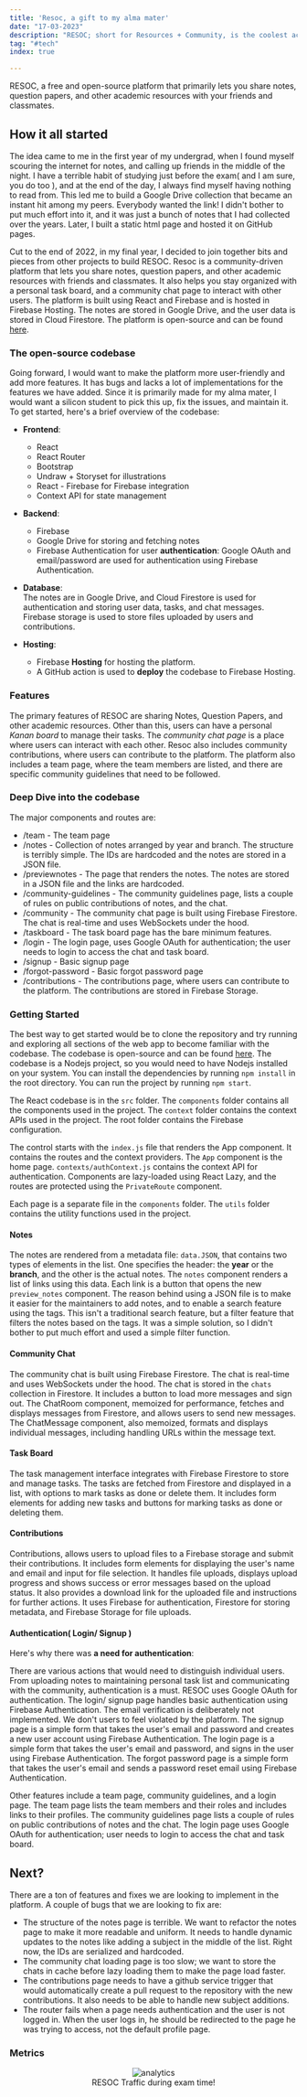 ```yaml
---
title: 'Resoc, a gift to my alma mater'
date: "17-03-2023"
description: "RESOC; short for Resources + Community, is the coolest academic notes-sharing platform around, built by a bunch of tech-savvy students at Silicon Institute, and it's totally free. The metrics below show the traffic :P"
tag: "#tech"
index: true

---
```

<style>
 .resoc {
 justify-content: center;
 align-items: center;
 display: flex;
 flex-direction: column;
 }
 </style>

RESOC, a free and open-source platform that primarily lets you share notes, question papers, and other academic resources with your friends and classmates.

## How it all started

The idea came to me in the first year of my undergrad, when I found myself scouring the internet for notes, and calling up friends in the middle of the night. I have a terrible habit of studying just before the exam( and I am sure, you do too ), and at the end of the day, I always find myself having nothing to read from. This led me to build a Google Drive collection that became an instant hit among my peers. Everybody wanted the link! I didn't bother to put much effort into it, and it was just a bunch of notes that I had collected over the years. Later, I built a static html page and hosted it on GitHub pages.

Cut to the end of 2022, in my final year, I decided to join together bits and pieces from other projects to build RESOC. Resoc is a community-driven platform that lets you share notes, question papers, and other academic resources with friends and classmates. It also helps you stay organized with a personal task board, and a community chat page to interact with other users. The platform is built using React and Firebase and is hosted in Firebase Hosting. The notes are stored in Google Drive, and the user data is stored in Cloud Firestore. The platform is open-source and can be found [here](https://github.com/fuzzymf/resoc).

### The open-source codebase

Going forward, I would want to make the platform more user-friendly and add more features. It has bugs and lacks a lot of implementations for the features we have added. Since it is primarily made for my alma mater, I would want a silicon student to pick this up, fix the issues, and maintain it. To get started, here's a brief overview of the codebase:

- **Frontend**:
	- React
	- React Router
	- Bootstrap
	- Undraw + Storyset for illustrations
	- React - Firebase for Firebase integration
	- Context API for state management
- **Backend**:
	- Firebase
	- Google Drive for storing and fetching notes
	- Firebase Authentication for user **authentication**: Google OAuth and email/password are used for authentication using Firebase Authentication.

- **Database**:  
	The notes are in Google Drive, and Cloud Firestore is used for authentication and storing user data, tasks, and chat messages. Firebase storage is used to store files uploaded by users and contributions. 

- **Hosting**:
	- Firebase **Hosting** for hosting the platform. 
	- A GitHub action is used to **deploy** the codebase to Firebase Hosting.


### Features

The primary features of RESOC are sharing Notes, Question Papers, and other academic resources. Other than this, users can have a personal *Kanan board* to manage their tasks. The *community chat page* is a place where users can interact with each other. Resoc also includes community contributions, where users can contribute to the platform. The platform also includes a team page, where the team members are listed, and there are specific community guidelines that need to be followed.

### Deep Dive into the codebase

The major components and routes are:

- /team  - The team page
- /notes  - Collection of notes arranged by year and branch. The structure is terribly simple. The IDs are hardcoded and the notes are stored in a JSON file.
- /previewnotes - The page that renders the notes. The notes are stored in a JSON file and the links are hardcoded.
- /community-guidelines - The community guidelines page, lists a couple of rules on public contributions of notes, and the chat.
- /community - The community chat page is built using Firebase Firestore. The chat is real-time and uses WebSockets under the hood.
- /taskboard - The task board page has the bare minimum features. 
- /login - The login page, uses Google OAuth for authentication; the user needs to login to access the chat and task board.
- /signup - Basic signup page
- /forgot-password - Basic forgot password page
- /contributions - The contributions page, where users can contribute to the platform. The contributions are stored in Firebase Storage.

### Getting Started

The best way to get started would be to clone the repository and try running and exploring all sections of the web app to become familiar with the codebase. The codebase is open-source and can be found [here](https://github.com/fuzzymf/resoc). The codebase is a Nodejs project, so you would need to have Nodejs installed on your system. You can install the dependencies by running `npm install` in the root directory. You can run the project by running `npm start`.

The React codebase is in the `src` folder. The `components` folder contains all the components used in the project. The `context` folder contains the context APIs used in the project. The root folder contains the Firebase configuration.

The control starts with the `index.js` file that renders the App component. It contains the routes and the context providers. The `App` component is the home page. `contexts/authContext.js` contains the context API for authentication. Components are lazy-loaded using React Lazy, and the routes are protected using the `PrivateRoute` component.

Each page is a separate file in the `components` folder. The `utils` folder contains the utility functions used in the project.

#### Notes

The notes are rendered from a metadata file: `data.JSON`, that contains two types of elements in the list. One specifies the header: the **year** or the **branch**, and the other is the actual notes. The `notes` component renders a list of links using this data. Each link is a button that opens the new `preview_notes` component. The reason behind using a JSON file is to make it easier for the maintainers to add notes, and to enable a search feature using the tags. This isn't a traditional search feature, but a filter feature that filters the notes based on the tags. It was a simple solution, so I didn't bother to put much effort and used a simple filter function.

#### Community Chat

The community chat is built using Firebase Firestore. The chat is real-time and uses WebSockets under the hood. The chat is stored in the `chats` collection in Firestore. It  includes a button to load more messages and sign out. The ChatRoom component, memoized for performance, fetches and displays messages from Firestore, and allows users to send new messages. The ChatMessage component, also memoized, formats and displays individual messages, including handling URLs within the message text. 

#### Task Board

The task management interface integrates with Firebase Firestore to store and manage tasks. The tasks are fetched from Firestore and displayed in a list, with options to mark tasks as done or delete them. It includes form elements for adding new tasks and buttons for marking tasks as done or deleting them.

#### Contributions

Contributions, allows users to upload files to a Firebase storage and submit their contributions. It includes form elements for displaying the user's name and email and input for file selection. It handles file uploads, displays upload progress and shows success or error messages based on the upload status. It also provides a download link for the uploaded file and instructions for further actions. It uses Firebase for authentication, Firestore for storing metadata, and Firebase Storage for file uploads.

#### Authentication( Login/ Signup )

Here's why there was **a need for authentication**:  

There are various actions that would need to distinguish individual users. From uploading notes to maintaining personal task list and communicating with the community, authentication is a must. RESOC uses Google OAuth for authentication. The login/ signup page handles basic authentication using Firebase Authentication. The email verification is deliberately not implemented. We don't users to feel violated by the platform. The signup page is a simple form that takes the user's email and password and creates a new user account using Firebase Authentication. The login page is a simple form that takes the user's email and password, and signs in the user using Firebase Authentication. The forgot password page is a simple form that takes the user's email and sends a password reset email using Firebase Authentication.

Other features include a team page, community guidelines, and a login page. The team page lists the team members and their roles and includes links to their profiles. The community guidelines page lists a couple of rules on public contributions of notes and the chat. The login page uses Google OAuth for authentication; user needs to login to access the chat and task board.

## Next?

There are a ton of features and fixes we are looking to implement in the platform. A couple of bugs that we are looking to fix are:

- The structure of the notes page is terrible. We want to refactor the notes page to make it more readable and uniform. It needs to handle dynamic updates to the notes like adding a subject in the middle of the list. Right now, the IDs are serialized and hardcoded.
- The community chat loading page is too slow; we want to store the chats in cache before lazy loading them to make the page load faster.
- The contributions page needs to have a github service trigger that would automatically create a pull request to the repository with the new contributions. It also needs to be able to handle new subject additions.
- The router fails when a page needs authentication and the user is not logged in. When the user logs in, he should be redirected to the page he was trying to access, not the default profile page.

### Metrics

<figure class="resoc">
<img alt="analytics" src ="https://anubhavp.dev/assets/img/resoc/resoc-traffic.jpeg" class="h-75 w-75">
<figcaption>
RESOC Traffic during exam time!
</figcaption>

</figure>